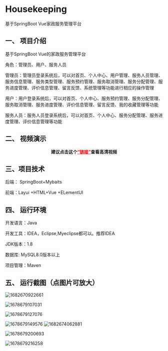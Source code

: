 # Housekeeping
基于SpringBoot Vue家政服务管理平台

## 一、 项目介绍

 基于SpringBoot Vue的家政服务管理平台

角色：管理员、用户、服务人员

管理员：管理员登录系统后，可以对首页、个人中心、用户管理、服务人员管理、服务信息管理、服务类型管理、服务预约管理、服务取消管理、服务分配管理、服务进度管理、评价信息管理、留言反馈、系统管理等功能进行相应的操作管理

用户：用户登录系统后，可以对首页、个人中心、服务预约管理、服务分配管理、服务取消管理、服务进度管理、评价信息管理、留言反馈、我的收藏管理等功能

服务人员：服务人员登录系统后，可以对首页、个人中心、服务分配管理、服务进度管理、评价信息管理等功能

## 二、 视频演示

<p style="text-align: center;"><strong><span class="ne-text">建议点击这个</span><a style="color: #ff0000;" href="https://www.bilibili.com/video/BV14o4y1w7dU/?spm_id_from=333.999.0.0&vd_source=b5789de9f485ad6d0cfaeca1ad4b230c">“链接”</a>查看高清视频</strong></p>


## 三、项目技术

后端： SpringBoot+Mybaits

前端：Layui +HTML+Vue +ELementUI 



## 四、 运行环境

开发语言：Java

开发工具：IDEA，Eclipse,Myeclipse都可以。推荐IDEA

JDK版本：1.8

数据库: MySQL8.0版本以上

项目管理：Maven
## 五、 运行截图（点图片可放大）


![1682670922661](https://user-images.githubusercontent.com/124327024/235900208-37b07162-3fc4-4ce3-a28c-edc69571f3b2.jpg)

![1678679107031](https://user-images.githubusercontent.com/124327024/235900247-6aec55a4-f583-4c88-b194-2952e587f510.jpg)

![1678679127076](https://user-images.githubusercontent.com/124327024/235900271-fcdd6388-0e1a-4c89-a303-b628a55ab374.jpg)

![1678679149576](https://user-images.githubusercontent.com/124327024/235900303-b296e9ba-56b9-4e42-9b57-b57db2c9b3e2.jpg)
![1682674062881](https://user-images.githubusercontent.com/124327024/235900328-06484bb1-60ab-4fc7-b89d-61107a5498d0.jpg)

![1678679200693](https://user-images.githubusercontent.com/124327024/235900358-aa1888e7-1ae6-4572-85fc-740668f5a160.jpg)


![1678679216258](https://user-images.githubusercontent.com/124327024/235900376-b0b3903d-c1ff-4052-adc7-a0bc38df0ecf.jpg)


